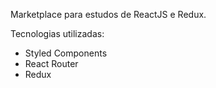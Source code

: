 Marketplace para estudos de ReactJS e Redux.

Tecnologias utilizadas:
- Styled Components
- React Router
- Redux

